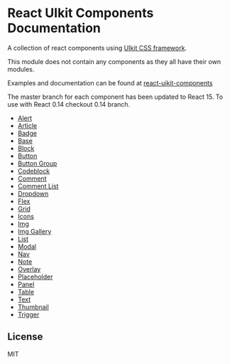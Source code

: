 # React UIkit Components Documentation

<p>
A collection of react components using <a href=http://getuikit.com/>UIkit CSS framework</a>.
</p>

<p>
This module does not contain any components as they all have their own modules.
</p>



<p>
Examples and documentation can be found at <a href='http://otissv.github.io/react-uikit-components/'>react-uikit-components</a>
</a>
</p>

<p>
The master branch for each component has been updated to React 15. To use with React 0.14 checkout 0.14 branch.

</p>

<ul>
  <li><a href='https://github.com/otissv/react-uikit-alert'>Alert</a></li>
  <li><a href='https://github.com/otissv/react-uikit-article'>Article</a></li>
  <li><a href='https://github.com/otissv/react-uikit-badge'>Badge</a></li>
  <li><a href='https://github.com/otissv/react-uikit-base'>Base</a></li>
  <li><a href='https://github.com/otissv/react-uikit-block'>Block</a></li>
  <li><a href='https://github.com/otissv/react-uikit-button'>Button</a></li>
  <li><a href='https://github.com/otissv/react-uikit-button-group'>Button Group</a></li>
  <li><a href='https://github.com/otissv/react-uikit-codeblock'>Codeblock</a></li>
  <li><a href='https://github.com/otissv/react-uikit-comment'>Comment</a></li>
  <li><a href='https://github.com/otissv/react-uikit-comment-list'>Comment List</a></li>
  <li><a href='https://github.com/otissv/react-uikit-dropdown'>Dropdown</a></li>
  <li><a href='https://github.com/otissv/react-uikit-flex'>Flex</a></li>
  <li><a href='https://github.com/otissv/react-uikit-grid'>Grid</a></li>
  <li><a href='https://github.com/otissv/react-uikit-icons'>Icons</a></li>
  <li><a href='https://github.com/otissv/react-uikit-img'>Img</a></li>
  <li><a href='https://github.com/otissv/react-uikit-img-gallery'>Img Gallery</a></li>
  <li><a href='https://github.com/otissv/react-uikit-list'>List</a></li>
  <li><a href='https://github.com/otissv/react-uikit-modal'>Modal</a></li>
  <li><a href='https://github.com/otissv/react-uikit-nav'>Nav</a></li>
  <li><a href='https://github.com/otissv/react-uikit-note'>Note</a></li>
  <li><a href='https://github.com/otissv/react-uikit-overlay'>Overlay</a> </li>
  <li><a href='https://github.com/otissv/react-uikit-placeholder'>Placeholder</a></li>
  <li><a href='https://github.com/otissv/react-uikit-panel'>Panel</a></li>
  <li><a href='https://github.com/otissv/react-uikit-table'>Table</a></li>
  <li><a href='https://github.com/otissv/react-uikit-text'>Text</a></li>
  <li><a href='https://github.com/otissv/react-uikit-thumbnail'>Thumbnail</a></li>
  <li><a href='https://github.com/otissv/react-uikit-trigger'>Trigger</a></li>
</ul>

<section>
  <h2>License</h2>
    <p>MIT</p>
</section>
